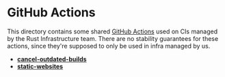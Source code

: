 # GitHub Actions

This directory contains some shared [GitHub Actions][docs] used on CIs managed
by the Rust Infrastructure team. There are no stability guarantees for these
actions, since they're supposed to only be used in infra managed by us.

* [**cancel-outdated-builds**](cancel-outdated-builds/README.md)
* [**static-websites**](static-websites/README.md)

[docs]: https://help.github.com/en/articles/about-actions
